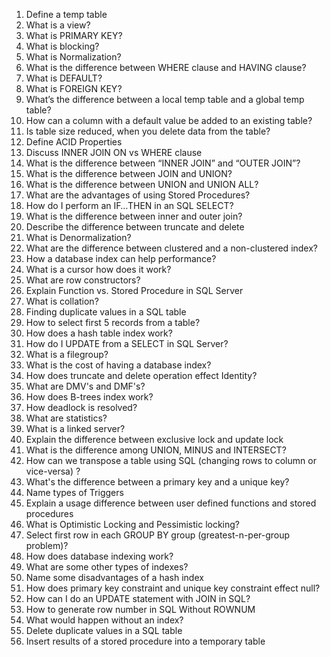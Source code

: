 1. Define a temp table
2. What is a view?
3. What is PRIMARY KEY?
4. What is blocking?
5. What is Normalization?
6. What is the difference between WHERE clause and HAVING clause?
7. What is DEFAULT?
8. What is FOREIGN KEY?
9. What’s the difference between a local temp table and a global temp table?
10. How can a column with a default value be added to an existing table?
11. Is table size reduced, when you delete data from the table?
12. Define ACID Properties
13. Discuss INNER JOIN ON vs WHERE clause
14. What is the difference between “INNER JOIN” and “OUTER JOIN”?
15. What is the difference between JOIN and UNION?
16. What is the difference between UNION and UNION ALL?
17. What are the advantages of using Stored Procedures?
18. How do I perform an IF…THEN in an SQL SELECT?
19. What is the difference between inner and outer join?
20. Describe the difference between truncate and delete
21. What is Denormalization?
22. What are the difference between clustered and a non-clustered index?
23. How a database index can help performance?
24. What is a cursor how does it work?
25. What are row constructors?
26. Explain Function vs. Stored Procedure in SQL Server
27. What is collation?
28. Finding duplicate values in a SQL table
29. How to select first 5 records from a table?
30. How does a hash table index work?
31. How do I UPDATE from a SELECT in SQL Server?
32. What is a filegroup?
33. What is the cost of having a database index?
34. How does truncate and delete operation effect Identity?
35. What are DMV's and DMF's?
36. How does B-trees index work?
37. How deadlock is resolved?
38. What are statistics?
39. What is a linked server?
40. Explain the difference between exclusive lock and update lock
41. What is the difference among UNION, MINUS and INTERSECT?
42. How can we transpose a table using SQL (changing rows to column or vice-versa) ?
43. What's the difference between a primary key and a unique key?
44. Name types of Triggers
45. Explain a usage difference between user defined functions and stored procedures
46. What is Optimistic Locking and Pessimistic locking?
47. Select first row in each GROUP BY group (greatest-n-per-group problem)?
48. How does database indexing work?
49. What are some other types of indexes?
50. Name some disadvantages of a hash index
51. How does primary key constraint and unique key constraint effect null?
52. How can I do an UPDATE statement with JOIN in SQL?
53. How to generate row number in SQL Without ROWNUM
54. What would happen without an index?
55. Delete duplicate values in a SQL table
56. Insert results of a stored procedure into a temporary table
